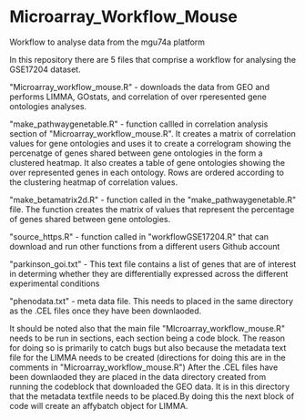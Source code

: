 # Microarray_Workflow_Mouse

Workflow to analyse data from the mgu74a platform

In this repository there are 5 files that comprise a workflow for analysing the GSE17204 dataset.

"Microarray_workflow_mouse.R" - downloads the data from GEO and performs LIMMA, GOstats, and correlation of over rperesented gene ontologies analyses.

"make_pathwaygenetable.R" - function callled in correlation analysis section of "Microarray_workflow_mouse.R". It creates a matrix of correlation values for gene ontologies and uses it to create a correlogram showing the percenatge of genes shared between gene ontologies in the form a clustered heatmap. It also creates a table of gene ontologies showing the over represented genes in each ontology. Rows are ordered according to the clustering heatmap of correlation values.

"make_betamatrix2d.R" - function called in the "make_pathwaygenetable.R" file. The function creates the matrix of values that represent the percentage of genes shared between gene ontologies.

"source_https.R" - function called in "workflowGSE17204.R" that can download and run other functions from a different users Github account

"parkinson_goi.txt" - This text file contains a list of genes that are of interest in determing whether they are differentially expressed across the different experimental conditions

"phenodata.txt" - meta data file. This needs to placed in the same directory as the .CEL files once they have been downlaoded.

It should be noted also that the main file "MIcroarray_workflow_mouse.R" needs to be run in sections, each section being a code block. The reason for doing so is primarily to catch bugs but also because the metadata text file for the LIMMA needs to be created (directions for doing this are in the comments in "Microarray_workflow_mouse.R") After the .CEL files have been downlaoded they are placed in the data directory created from running the codeblock that downloaded the GEO data. It is in this directory that the metadata textfile needs to be placed.By doing this the next block of code will create an affybatch object for LIMMA.
